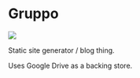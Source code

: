 # Gruppo

![](https://upload.wikimedia.org/wikipedia/commons/thumb/0/0b/Cycling_art%2C_energy_and_locomotion-_a_series_of_remarks_on_the_development_of_bicycles%2C_tricycles%2C_and_man-motor_carriages_%281889%29_%2814761407011%29.jpg/623px-Cycling_art%2C_energy_and_locomotion-_a_series_of_remarks_on_the_development_of_bicycles%2C_tricycles%2C_and_man-motor_carriages_%281889%29_%2814761407011%29.jpg)

Static site generator / blog thing.

Uses Google Drive as a backing store.
